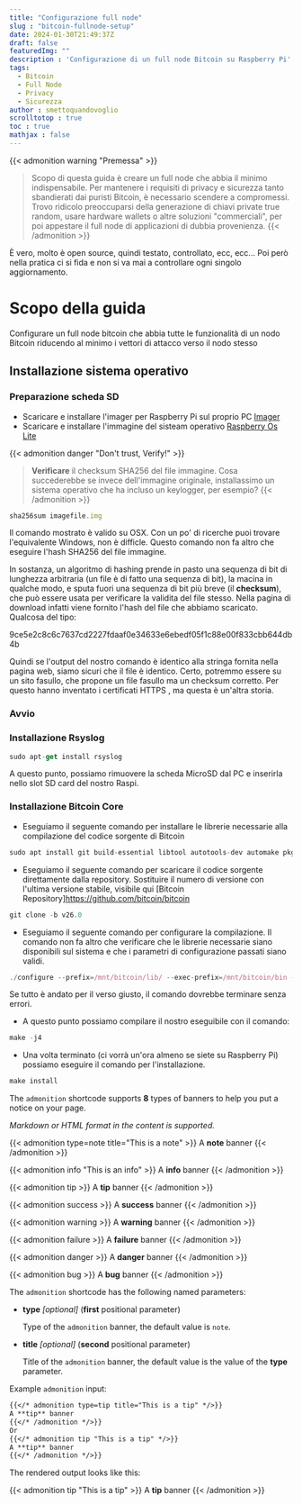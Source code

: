 ```yaml
---
title: "Configurazione full node"
slug : "bitcoin-fullnode-setup"
date: 2024-01-30T21:49:37Z
draft: false
featuredImg: ""
description : 'Configurazione di un full node Bitcoin su Raspberry Pi'
tags: 
  - Bitcoin
  - Full Node
  - Privacy
  - Sicurezza
author : smettoquandovoglio
scrolltotop : true
toc : true
mathjax : false
---
```


{{< admonition warning "Premessa" >}}
>Scopo di questa guida è creare un full node che abbia il minimo indispensabile. Per mantenere i requisiti di privacy e sicurezza tanto sbandierati dai puristi Bitcoin, è necessario scendere a compromessi.
Trovo ridicolo preoccuparsi della generazione di chiavi private true random, usare hardware wallets o altre soluzioni "commerciali", per poi appestare il full node di applicazioni di dubbia provenienza.
{{< /admonition >}}

È vero, molto è open source, quindi testato, controllato, ecc, ecc...
Poi però nella pratica ci si fida e non si va mai a controllare ogni singolo aggiornamento.

# Scopo della guida

Configurare un full node bitcoin che abbia tutte le funzionalità di un nodo Bitcoin riducendo al minimo i vettori di attacco verso il nodo stesso

## Installazione sistema operativo

### Preparazione scheda SD
- Scaricare e installare l'imager per Raspberry Pi sul proprio PC [Imager](https://www.raspberrypi/com/software/)
- Scaricare e installare l'immagine del sisteam operativo [Raspberry Os Lite](https://www.raspberrypi.com/software/operating-systems/)

{{< admonition danger "Don't trust, Verify!" >}}
>__**Verificare**__ il checksum SHA256 del file immagine. Cosa succederebbe se invece dell'immagine originale, installassimo un sistema operativo che ha incluso un keylogger, per esempio?
{{< /admonition >}}

```javascript
sha256sum imagefile.img
```
Il comando mostrato è valido su OSX. Con un po' di ricerche puoi trovare l'equivalente Windows, non è difficle.
Questo comando non fa altro che eseguire l'hash SHA256 del file immagine.

In sostanza, un algoritmo di hashing prende in pasto una sequenza di bit di lunghezza arbitraria (un file è di fatto una sequenza di bit), la macina in qualche modo, e sputa fuori una sequenza di bit più breve (il **checksum**), che può essere usata per verificare la validita del file stesso.
Nella pagina di download infatti viene fornito l'hash del file che abbiamo scaricato. Qualcosa del tipo:

9ce5e2c8c6c7637cd2227fdaaf0e34633e6ebedf05f1c88e00f833cbb644db4b

Quindi se l'output del nostro comando è identico alla stringa fornita nella pagina web, siamo sicuri che il file è identico.
Certo, potremmo essere su un sito fasullo, che propone un file fasullo ma un checksum corretto. Per questo hanno inventato i certificati HTTPS , ma questa è un'altra storia.

### Avvio

### Installazione Rsyslog

```javascript
sudo apt-get install rsyslog
```

A questo punto, possiamo rimuovere la scheda MicroSD dal PC e inserirla nello slot SD card del nostro Raspi.

### Installazione Bitcoin Core

 - Eseguiamo il seguente comando per installare le librerie necessarie alla compilazione del codice sorgente di Bitcoin

```javascript
sudo apt install git build-essential libtool autotools-dev automake pkg-config libssl-dev libevent-dev bsdmainutils libboost-system-dev libboost-filesystem-dev libboost-chrono-dev libboost-program-options-dev libboost-test-dev libboost-thread-dev libminiupnpc-dev libzmq3-dev libsqlite3-dev
```

 - Eseguiamo il seguente comando per scaricare il codice sorgente direttamente dalla repository.
Sostituire il numero di versione con l'ultima versione stabile, visibile qui [Bitcoin Repository]https://github.com/bitcoin/bitcoin

```javascript
git clone -b v26.0
```

 - Eseguiamo il seguente comando per configurare la compilazione. Il comando non fa altro che verificare che le librerie necessarie siano disponibili sul sistema e che i parametri di configurazione passati siano validi.

```javascript
./configure --prefix=/mnt/bitcoin/lib/ --exec-prefix=/mnt/bitcoin/bin --disable-tests --disable-gui-tests --with-sqlite=yes --with-gui=no --without-bdb
```

Se tutto è andato per il verso giusto, il comando dovrebbe terminare senza errori.

 - A questo punto possiamo compilare il nostro eseguibile con il comando:

```javascript
make -j4
```

 - Una volta terminato (ci vorrà un'ora almeno se siete su Raspberry Pi) possiamo eseguire il comando per l'installazione.

```javascript
make install
```



The `admonition` shortcode supports **8** types of banners to help you put a notice on your page.

*Markdown or HTML format in the content is supported.*

{{< admonition type=note title="This is a note" >}}
A **note** banner
{{< /admonition >}}

{{< admonition info "This is an info" >}}
A **info** banner
{{< /admonition >}}

{{< admonition tip >}}
A **tip** banner
{{< /admonition >}}

{{< admonition success >}}
A **success** banner
{{< /admonition >}}

{{< admonition warning >}}
A **warning** banner
{{< /admonition >}}

{{< admonition failure >}}
A **failure** banner
{{< /admonition >}}

{{< admonition danger >}}
A **danger** banner
{{< /admonition >}}

{{< admonition bug >}}
A **bug** banner
{{< /admonition >}}

The `admonition` shortcode has the following named parameters:

* **type** *[optional]* (**first** positional parameter)

    Type of the `admonition` banner, the default value is `note`.

* **title** *[optional]* (**second** positional parameter)

    Title of the `admonition` banner, the default value is the value of the **type** parameter.

Example `admonition` input:

```markdown
{{</* admonition type=tip title="This is a tip" */>}}
A **tip** banner
{{</* /admonition */>}}
Or
{{</* admonition tip "This is a tip" */>}}
A **tip** banner
{{</* /admonition */>}}
```

The rendered output looks like this:

{{< admonition tip "This is a tip" >}}
A **tip** banner
{{< /admonition >}}